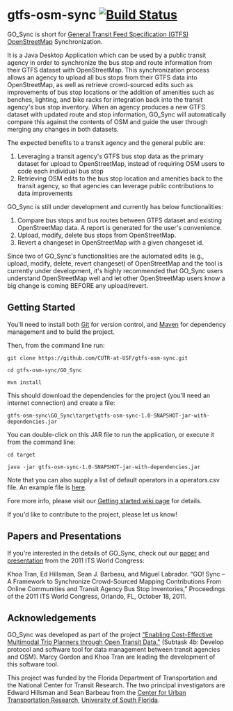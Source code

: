 gtfs-osm-sync [![Build Status](https://travis-ci.org/CUTR-at-USF/gtfs-osm-sync.svg?branch=master)](https://travis-ci.org/CUTR-at-USF/gtfs-osm-sync)
=============

GO_Sync is short for [General Transit Feed Specification (GTFS)](https://developers.google.com/transit/gtfs/reference) [OpenStreetMap](http://wiki.openstreetmap.org/wiki/Main_Page) Synchronization. 

It is a Java Desktop Application which can be used by a public transit agency in order to synchronize the bus stop and route information from their GTFS dataset with OpenStreetMap. This synchronization process allows an agency to upload all bus stops from their GTFS data into OpenStreetMap, as well as retrieve crowd-sourced edits such as improvements of bus stop locations or the addition of amenities such as benches, lighting, and bike racks for integration back into the transit agency's bus stop inventory. When an agency produces a new GTFS dataset with updated route and stop information, GO_Sync will automatically compare this against the contents of OSM and guide the user through merging any changes in both datasets.

The expected benefits to a transit agency and the general public are:

1. Leveraging a transit agency's GTFS bus stop data as the primary dataset for upload to OpenStreetMap, instead of requiring OSM users to code each individual bus stop
2. Retrieving OSM edits to the bus stop location and amenities back to the transit agency, so that agencies can leverage public contributions to data improvements

GO_Sync is still under development and currently has below functionalities:

1. Compare bus stops and bus routes between GTFS dataset and existing OpenStreetMap data. A report is generated for the user's convenience.
2. Upload, modify, delete bus stops from OpenStreetMap.
3. Revert a changeset in OpenStreetMap with a given changeset id.

Since two of GO_Sync's functionalities are the automated edits (e.g., upload, modify, delete, revert changeset) of OpenStreetMap and the tool is currently under development, it's highly recommended that GO_Sync users understand OpenStreetMap well and let other OpenStreetMap users know a big change is coming BEFORE any upload/revert.

## Getting Started

You'll need to install both [Git](https://git-scm.com/) for version control, and [Maven](https://maven.apache.org/index.html) for dependency management and to build the project.

Then, from the command line run:

`git clone https://github.com/CUTR-at-USF/gtfs-osm-sync.git`

`cd gtfs-osm-sync/GO_Sync`

`mvn install`

This should download the dependencies for the project (you'll need an internet connection) and create a file:

`gtfs-osm-sync\GO_Sync\target\gtfs-osm-sync-1.0-SNAPSHOT-jar-with-dependencies.jar`

You can double-click on this JAR file to run the application, or execute it from the command line:

`cd target`

`java -jar gtfs-osm-sync-1.0-SNAPSHOT-jar-with-dependencies.jar`

Note that you can also supply a list of default operators in a operators.csv file.  An example file is [here](https://github.com/CUTR-at-USF/gtfs-osm-sync/blob/master/GO_Sync/operators.csv).

Fore more info, please visit our [Getting started wiki page](https://github.com/CUTR-at-USF/gtfs-osm-sync/wiki/Getting-started) for details.

If you'd like to contribute to the project, please let us know!

## Papers and Presentations

If you're interested in the details of GO_Sync, check out our [paper](http://www.locationaware.usf.edu/wp-content/uploads/2011/10/Tran-et.-al.-GO_Sync-Framework-to-Synchronize-Crowd-sourced-Transit-Data-with-GTFS-ITS-final.pdf) and [presentation](http://www.locationaware.usf.edu/wp-content/uploads/2011/10/LocationDataSigning-ITSWC2011-sjb.pps) from the 2011 ITS World Congress:

Khoa Tran, Ed Hillsman, Sean J. Barbeau, and Miguel Labrador. “GO! Sync – A Framework to Synchronize Crowd-Sourced Mapping Contributions From Online Communities and Transit Agency Bus Stop Inventories,” Proceedings of the 2011 ITS World Congress, Orlando, FL, October 18, 2011.

## Acknowledgements

GO_Sync was developed as part of the project ["Enabling Cost-Effective Multimodal Trip Planners through Open Transit Data."](http://www.locationaware.usf.edu/ongoing-research/open-transit-data/) (Subtask 4b: Develop protocol and software tool for data management between transit agencies and OSM). Marcy Gordon and Khoa Tran are leading the development of this software tool.

This project was funded by the Florida Department of Transportation and the National Center for Transit Research. The two principal investigators are Edward Hillsman and Sean Barbeau from the [Center for Urban Transportation Research](http://www.cutr.usf.edu/), [University of South Florida](www.usf.edu).
